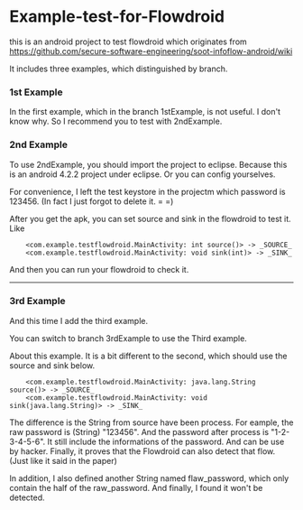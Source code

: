 # Example-test-for-Flowdroid

this is an android project to test flowdroid which originates from 
https://github.com/secure-software-engineering/soot-infoflow-android/wiki

It includes three examples, which distinguished by branch.

<h3>1st Example</h3>
In the first example, which in the branch 1stExample, is not useful.
I don't know why. So I recommend you to test with 2ndExample.

<h3>2nd Example</h3>
To use 2ndExample, you should import the project to eclipse.
Because this is an android 4.2.2 project under eclipse.
Or you can config yourselves.

For convenience, I left the test keystore in the projectm which password is 123456.
(In fact I just forgot to delete it. = =)

After you get the apk, you can set source and sink in the flowdroid to test it.
Like
```
	<com.example.testflowdroid.MainActivity: int source()> -> _SOURCE_
	<com.example.testflowdroid.MainActivity: void sink(int)> -> _SINK_
```

And then you can run your flowdroid to check it.

------
<h3>3rd Example</h3>
And this time I add the third example.

You can switch to branch 3rdExample to use the Third example.

About this example. It is a bit different to the second, which should use the source and sink below.

```
	<com.example.testflowdroid.MainActivity: java.lang.String source()> -> _SOURCE_
	<com.example.testflowdroid.MainActivity: void sink(java.lang.String)> -> _SINK_
```

The difference is the String from source have been process.
For eample, the raw password is (String) "123456". And the password after process is "1-2-3-4-5-6". It still include the informations of the password. And can be use by hacker.
Finally, it proves that the Flowdroid can also detect that flow.(Just like it said in the paper)

In addition, I also defined another String named flaw_password, which only contain the half of the raw_password.
And finally, I found it won't be detected.
